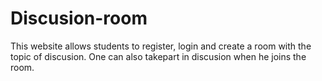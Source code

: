 # Discusion-room
This website allows students to register, login and create a room with the topic of discusion. One can also takepart in discusion when he joins the room.
